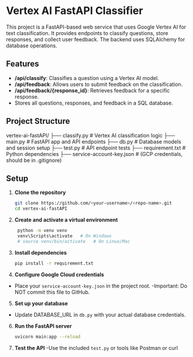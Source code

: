 # Vertex AI FastAPI Classifier

This project is a FastAPI-based web service that uses Google Vertex AI for text classification. It provides endpoints to classify questions, store responses, and collect user feedback. The backend uses SQLAlchemy for database operations.

## Features

- **/api/classify**: Classifies a question using a Vertex AI model.
- **/api/feedback**: Allows users to submit feedback on the classification.
- **/api/feedback/{response_id}**: Retrieves feedback for a specific response.
- Stores all questions, responses, and feedback in a SQL database.

## Project Structure
vertex-ai-fastAPI/
├── classify.py # Vertex AI classification logic 
├── main.py  # FastAPI app and API endpoints
├── db.py # Database models and session setup 
├── test.py # API endpoint tests 
├── requirement.txt # Python dependencies
├── service-account-key.json # (GCP credentials, should be in .gitignore)


## Setup

1. **Clone the repository**
   ```sh
   git clone https://github.com/<your-username>/<repo-name>.git
   cd vertex-ai-fastAPI
   

2. **Create and activate a virtual environment**
   ```sh
    python -m venv venv
    venv\Scripts\activate   # On Windows
    # source venv/bin/activate   # On Linux/Mac
3. **Install dependencies**
   ```sh
   pip install -r requirement.txt

4. **Configure Google Cloud credentials**
  - Place your  `service-account-key.json` in the project root.
-Important: Do NOT commit this file to GitHub.

5. **Set up your database**
  - Update DATABASE_URL in `db.py` with your actual database credentials.

6. **Run the FastAPI server**
   ```sh
   uvicorn main:app --reload
   
7. **Test the API**
   -Use the included `test.py` or tools like Postman or curl

       
